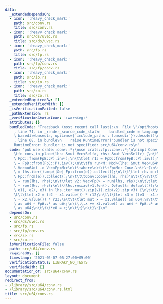 ```yaml
---
data:
  _extendedDependsOn:
  - icon: ':heavy_check_mark:'
    path: src/conv.rs
    title: src/conv.rs
  - icon: ':heavy_check_mark:'
    path: src/ds/uvec.rs
    title: src/ds/uvec.rs
  - icon: ':heavy_check_mark:'
    path: src/fp.rs
    title: src/fp.rs
  - icon: ':heavy_check_mark:'
    path: src/fp/conv.rs
    title: src/fp/conv.rs
  - icon: ':heavy_check_mark:'
    path: src/io.rs
    title: src/io.rs
  - icon: ':heavy_check_mark:'
    path: src/zo.rs
    title: src/zo.rs
  _extendedRequiredBy: []
  _extendedVerifiedWith: []
  _isVerificationFailed: false
  _pathExtension: rs
  _verificationStatusIcon: ':warning:'
  attributes: {}
  bundledCode: "Traceback (most recent call last):\n  File \"/opt/hostedtoolcache/Python/3.9.1/x64/lib/python3.9/site-packages/onlinejudge_verify/documentation/build.py\"\
    , line 71, in _render_source_code_stat\n    bundled_code = language.bundle(stat.path,\
    \ basedir=basedir, options={'include_paths': [basedir]}).decode()\n  File \"/opt/hostedtoolcache/Python/3.9.1/x64/lib/python3.9/site-packages/onlinejudge_verify/languages/user_defined.py\"\
    , line 68, in bundle\n    raise RuntimeError('bundler is not specified: {}'.format(path.as_posix()))\n\
    RuntimeError: bundler is not specified: src/u64/conv.rs\n"
  code: "pub use crate::conv::*;\nuse crate::fp::conv::*;\n\nimpl Conv for u64 {\n\
    \tfn conv_in_place(lhs: &mut Vec<Self>, rhs: &mut Vec<Self>) {\n\t\tlet r12 =\
    \ FpC::from(FpB::P).inv();\n\t\tlet r13 = FpD::from(FpB::P).inv();\n\t\tlet r23\
    \ = FpD::from(FpC::P).inv();\n\t\tfn run<M: Mod>(lhs: &mut Vec<u64>, rhs: &mut\
    \ Vec<u64>) -> Vec<Fp<M>>\n\t\twhere\n\t\t\tFp<M>: Conv,\n\t\t{\n\t\t\tlet lhs\
    \ = lhs.iter().map(|&e| Fp::from(e)).collect();\n\t\t\tlet rhs = rhs.iter().map(|&e|\
    \ Fp::from(e)).collect();\n\t\t\tConv::conv(lhs, rhs)\n\t\t}\n\t\tlet v1: Vec<FpB>\
    \ = run(lhs, rhs);\n\t\tlet v2: Vec<FpC> = run(lhs, rhs);\n\t\tlet v3: Vec<FpD>\
    \ = run(lhs, rhs);\n\t\tlhs.resize(v1.len(), Default::default());\n\t\tfor (((e0,\
    \ e1), e2), e3) in lhs.iter_mut().zip(v1).zip(v2).zip(v3) {\n\t\t\tlet x1 = e1;\n\
    \t\t\tlet x2 = (e2 - x1.value()) * r12;\n\t\t\tlet x3 = ((e3 - x1.value()) * r13\
    \ - x2.value()) * r23;\n\t\t\tlet mut x = x1.value() as u64;\n\t\t\tx += x2.value()\
    \ as u64 * FpB::P as u64;\n\t\t\tx += x3.value() as u64 * FpB::P as u64 * FpC::P\
    \ as u64;\n\t\t\t*e0 = x;\n\t\t}\n\t}\n}\n"
  dependsOn:
  - src/conv.rs
  - src/ds/uvec.rs
  - src/fp.rs
  - src/fp/conv.rs
  - src/io.rs
  - src/zo.rs
  isVerificationFile: false
  path: src/u64/conv.rs
  requiredBy: []
  timestamp: '2021-02-07 05:27:00+09:00'
  verificationStatus: LIBRARY_NO_TESTS
  verifiedWith: []
documentation_of: src/u64/conv.rs
layout: document
redirect_from:
- /library/src/u64/conv.rs
- /library/src/u64/conv.rs.html
title: src/u64/conv.rs
---
```

